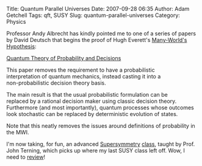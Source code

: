 Title: Quantum Parallel Universes
Date: 2007-09-28 06:35
Author: Adam Getchell
Tags: qft, SUSY
Slug: quantum-parallel-universes
Category: Physics

Professor Andy Albrecht has kindly pointed me to one of a series of
papers by David Deutsch that begins the proof of Hugh Everett's
[Many-World's
Hypothesis](http://plato.stanford.edu/entries/qm-manyworlds/):  

[Quantum Theory of Probability and
Decisions](http://arxiv.org/ftp/quant-ph/papers/9906/9906015.pdf)  

This paper removes the requirement to have a probabilistic  
interpretation of quantum mechanics, instead casting it into a  
non-probabilistic decision theory basis.  

The main result is that the usual probabilistic formulation can be  
replaced by a rational decision maker using classic decision theory.  
Furthermore (and most importantly), quantum processes whose outcomes  
look stochastic can be replaced by deterministic evolution of states.  

Note that this neatly removes the issues around definitions of
probability in the MWI.  

I'm now taking, for fun, an advanced
[Supersymmetry](http://particle.physics.ucdavis.edu/modernsusy/index.html)
[class](http://particle.physics.ucdavis.edu/teaching/246B/index.php),
taught by Prof. John Terning, which picks up where my last SUSY class
left off. Wow, I need to
[review](http://particle.physics.ucdavis.edu/teaching/246/index.php)!
